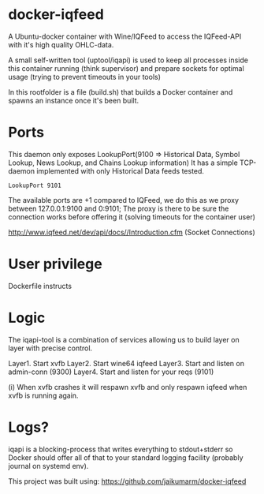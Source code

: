 docker-iqfeed
===============
A Ubuntu-docker container with Wine/IQFeed to access the IQFeed-API
with it's high quality OHLC-data.

A small self-written tool (uptool/iqapi) is used to keep all processes
 inside this container running (think supervisor) and prepare sockets
 for optimal usage (trying to prevent timeouts in your tools)

In this rootfolder is a file (build.sh) that builds a Docker container and
spawns an instance once it's been built.

Ports
=========
This daemon only exposes LookupPort(9100 => Historical Data, Symbol Lookup, News Lookup, and Chains Lookup information)
It has a simple TCP-daemon implemented with only Historical Data feeds tested.

```
LookupPort 9101
```

The available ports are +1 compared to IQFeed, we do this as we proxy between 127.0.0.1:9100 and 0:9101;
The proxy is there to be sure the connection works before offering it (solving timeouts for the container user)

http://www.iqfeed.net/dev/api/docs//Introduction.cfm (Socket Connections)

User privilege
=========
Dockerfile instructs

Logic
=========
The iqapi-tool is a combination of services allowing us to build layer on layer with precise control.

Layer1. Start xvfb
Layer2. Start wine64 iqfeed
Layer3. Start and listen on admin-conn (9300)
Layer4. Start and listen for your reqs (9101)

(i) When xvfb crashes it will respawn xvfb and only respawn iqfeed when xvfb is running again.

Logs?
=========
iqapi is a blocking-process that writes everything to stdout+stderr so Docker should offer all
 of that to your standard logging facility (probably journal on systemd env).
 
This project was built using:
https://github.com/jaikumarm/docker-iqfeed